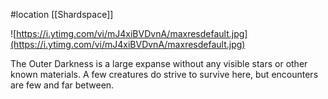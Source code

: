 #location [[Shardspace]]

![https://i.ytimg.com/vi/mJ4xiBVDvnA/maxresdefault.jpg](https://i.ytimg.com/vi/mJ4xiBVDvnA/maxresdefault.jpg)

The Outer Darkness is a large expanse without any visible stars or other known materials. A few creatures do strive to survive here, but encounters are few and far between.
